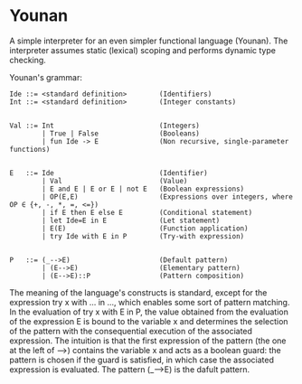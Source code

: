 # Younan
A simple interpreter for an even simpler functional language (Younan). The interpreter assumes static (lexical) scoping and performs dynamic type checking.

Younan's grammar:

```
Ide ::= <standard definition>        (Identifiers)
Int ::= <standard definition>        (Integer constants)


Val ::= Int                          (Integers)
        | True | False               (Booleans)
        | fun Ide -> E               (Non recursive, single-parameter functions)
        
        
E   ::= Ide                          (Identifier)
        | Val                        (Value)
        | E and E | E or E | not E   (Boolean expressions)
        | OP(E,E)                    (Expressions over integers, where OP ∈ {+, -, *, =, <=})
        | if E then E else E         (Conditional statement)        
        | let Ide=E in E             (Let statement)
        | E(E)                       (Function application)
        | try Ide with E in P        (Try-with expression)
        
        
P   ::= (_-->E)                      (Default pattern)
        | (E-->E)                    (Elementary pattern)
        | (E-->E)::P                 (Pattern composition)
```
The meaning of the language's constructs is standard, except for the expression try x with ... in ..., which enables some sort of pattern matching. In the evaluation of try x with E in P, the value obtained from the evaluation of the expression E is bound to the variable x and determines the selection of the pattern with the consequential execution of the associated expression. The intuition is that the first expression of the pattern (the one at the left of -->) contains the variable x and acts as a boolean guard: the pattern is chosen if the guard is satisfied, in which case the associated expression is evaluated. The pattern (\_-->E) is the dafult pattern. 
